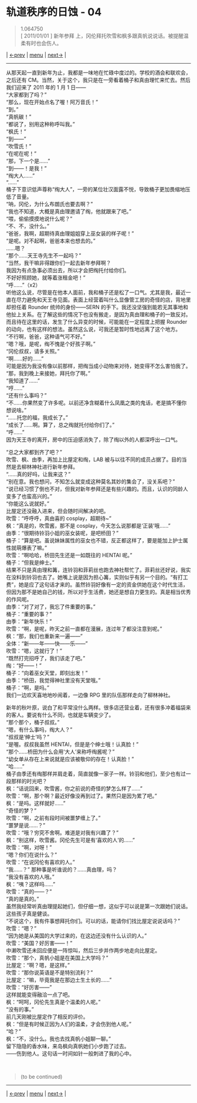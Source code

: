 # 轨道秩序的日蚀 - 04
> 1.064750  
> [ 2011/01/01 ] 新年参拜 上，冈伦拜托吹雪和枫多跟真帆说说话。被提醒温柔有时也会伤人。  

| [←prev](./0065) | [menu](../) | [next→](./0067) |

---

从那天起一直到新年为止，我都是一味地在忙碌中度过的。学校的酒会和联欢会，之后还有 CM。当然，关于这个，我只是在一旁看着桶子和真由理忙来忙去。然后我们迎来了 2011 年的 1 月 1 日——  
“大家都到了吗？”  
“那么，现在开始点名了喔！阿万音氏！”  
“到。”  
“真帆碳！”  
“都说了，别用这种称呼叫我。”  
“枫氏！”  
“到——”  
“吹雪氏！”  
“在呢在呢！”  
“那，下一个是……”  
“到——！是我！”  
“绹大人……”  
“……”  
桶子下意识低声尊称“绹大人”，一旁的某位壮汉面露不悦，导致桶子更加畏缩地压低了音量。  
“呐，冈伦，为什么布朗氏也要去啊？”  
“我也不知道，大概是真由理邀请了绹，他就跟来了吧。”  
“喂，偷偷摸摸地说什么呢？”  
“不、不，没什么。”  
“爸爸，我啊，超期待真由理姐姐穿上巫女装的样子呢！”  
“是呢。对不起啊，爸爸本来也想去的。”  
……嗯？  
“那个……天王寺先生不一起吗？”  
“当然，我干嘛非得跟你们一起去新年参拜啊？  
 我因为有点急事必须出去，所以才会把绹托付给你们。  
 不好好照顾她，就等着涨租金吧！”  
“呼……”（x2）  
听他这么说，尽管是在他本人面前，我和桶子还是松了一口气。尤其是我，最近一直在尽力避免和天王寺见面。表面上经营着叫什么显像管工房的奇怪的店，背地里却担任着 Rounder 统帅的身份——SERN 的手下。我还没坚强到能若无其事地和他扯上关系。在了解这些的情况下也没有搬走，是因为真由理和桶子的一致反对。而且待在这里的话，发生了什么异变的时候，可能能在一定程度上把握 Rounder 的动向，也有这样的想法。虽然这么说，可我还是暂时性地远离了这个地方。  
“不行啊，爸爸，这种语气可不好。”  
“嗯？哦，是呢，绹不愧是个好孩子啊。”  
“冈伦叔叔，请多关照。”  
“啊……好的……”  
可能是因为我没有像以前那样，把绹当成小动物来对待，她变得不怎么害怕我了。  
“那，我到晚上来接她，拜托你了啊。”  
“我知道了……”  
“哼……”  
“还有什么事吗？”  
“不……你果然变了许多呢。以前还净含糊着什么凤凰之类的鬼话，老是搞不懂你想说啥。”  
“……托您的福，我成长了。”  
“成长了……啊。算了，总之绹就托付给你们了。”  
“呼……”  
因为天王寺的离开，房中的压迫感消失了，除了绹以外的人都深呼出一口气。  

“总之大家都到齐了吧？”  
吹雪、枫、由季，再加上比屋定和绹，LAB 被与以往不同的成员占据了。目的当然是去柳林神社进行新年参拜。  
“……真的好吗，让我来这？”  
“别在意。我也想问，不知怎么就变成这种莫名其妙的集会了，没关系吧？”  
“说已经习惯了倒也不对，但我对新年参拜还是有些兴趣的。而且，认识的同龄人变多了也蛮高兴的。”  
“你能这么说就好。”  
比屋定还没融入进来，但会随时间解决的吧。  
吹雪：“呼呼呼，真由喜的 cosplay，超期待\~”  
枫：“真是的，吹雪酱，那不是 cosplay，今天怎么说那都是‘正装’哦……”  
由季：“很期待铃羽小姐的巫女装呢，是吧桥田？”  
桶子：“算是吧。虽说妹妹属性的巫女也不错，反正都这样了，要是能加上护士属性就萌爆表了嘛。”  
吹雪：“啊哈哈，桥田先生还是一如既往的 HENTAI 呢。”  
桶子：“但我是绅士。”  
结果不只是真由理和篝，连铃羽和菲莉丝也跑去神社帮忙了。菲莉丝还好说，我实在没料到铃羽也去了。她嘴上说是因为担心篝，实则似乎有另一个目的。“有打工费”，她是应了这句话才来的。虽然铃羽好像有一定的资金供她在这个时代生活，但因为那不是她自己的钱，所以对于生活费，她还是想自力更生的。真是相当优秀的作风呢。  
由季：“对了对了，我忘了件重要的事。”  
桶子：“重要的事？”  
由季：“新年快乐！”  
吹雪：“啊，是呢，昨天之前一直都在漫展，连过年了都没注意到呢。”  
枫：“那，我们也重新来一遍——”  
全体：“新——年——快——乐——”  
吹雪：“嗯，这就行了！”  
“既然打完招呼了，我们该走了吧。”  
绹：“好——！”  
桶子：“向着巫女天堂，即刻出发！”  
由季：“桥田，我觉得神社里没有天堂哦。”  
桶子：“啊，是吗。”  
我们一边欢天喜地地吵闹着，一边像 RPG 里的队伍那样走向了柳林神社。  

新年的秋叶原，说白了和平常没什么两样。很多店还营业着，还有很多冲着福袋来的客人。要说有什么不同，也就是车辆变少了。  
“那个那个，桶子叔叔。”  
“嗯，有什么事吗，绹大人？”  
“叔叔是‘绅士’吗？”  
“是喔。叔叔我虽然 HENTAI，但是是个绅士哦！认真脸！”  
“那个……桥田为什么会用‘大人’来称呼绹酱呢？”  
“幼女单从存在上来说就是应该被敬仰的存在！认真脸！”  
“哈……”  
桶子由季还有绹那样并肩走着，简直就像一家子一样。铃羽和他们，至少也有过一段那样的时光吧？  
枫：“话说回来，吹雪酱，你之前说的奇怪的梦怎么样了……”  
吹雪：“啊，那个啊？最近好像没再到过了。果然只是因为累了吧。”  
枫：“是吗。这样就好……”  
“奇怪的梦？”  
吹雪：“啊，之前有段时间被噩梦缠上了。”  
“噩梦是说……？”  
吹雪：“哦？穷究不舍啊。难道是对我有兴趣了？”  
枫：“别这样，吹雪酱。冈伦先生可是有‘喜欢的人’的……”  
吹雪：“啊，对呀！”  
“嗯？你们在说什么？”  
吹雪：“在说冈伦有喜欢的人。”  
“我……？”
那种事是听谁说的？……真由理，吗？  
“我没有喜欢的人哦。”  
枫：“咦？这样吗……”  
吹雪：“真的——？”  
“真的是真的。”  
虽然我经常听真由理提起她们，但仔细一想，这似乎可以说是第一次跟她们说话。这些孩子真是健谈。  
“不说这个，我有件事想拜托你们。可以的话，能请你们找比屋定说说话吗？”  
吹雪：“嗯？”  
“因为她是从美国的大学过来的，在这边还没有什么认识的人。”  
吹雪：“美国？好厉害——！”  
中濑吹雪还未回应便是一阵惊叫，然后三步并作两步地走向比屋定。  
吹雪：“那个，真帆小姐是在美国上大学吗？”  
比屋定：“啊？嗯，是这样。”  
吹雪：“那你说英语是不是特别流利？”  
比屋定：“嘛，毕竟我是在那边土生土长的……”  
吹雪：“好厉害——”  
这样就能变得融洽一点了吧。  
枫：“呵呵，冈伦先生真是个温柔的人呢。”  
“没有的事。”  
前几天刚被比屋定作了相反的评价。  
枫：“但是有时候正因为人们的温柔，才会伤到他人呢。”  
“哈？”  
枫：“不，没什么。我也去找真帆小姐聊一聊。”  
留下隐隐的香水味，来岛枫向真帆她们小步跑了过去。  
——伤到他人。这句话一时间如针一般刺进了我的心中。  


<br/>

> (to be continued)
---

| [←prev](./0065) | [menu](../) | [next→](./0067) |
